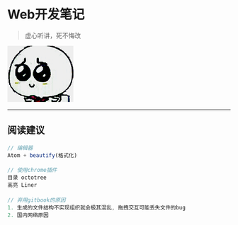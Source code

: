# Web开发笔记

> 虚心听讲，死不悔改

![](/assets/xiong.gif)

--------------------------------------------------------------------------------

## 阅读建议

```js
// 编辑器
Atom + beautify(格式化)

// 使用chrome插件
目录 octotree
高亮 Liner

// 弃用gitbook的原因
1. 生成的文件结构不实现组织就会极其混乱, 拖拽交互可能丢失文件的bug
2. 国内网络原因
```
